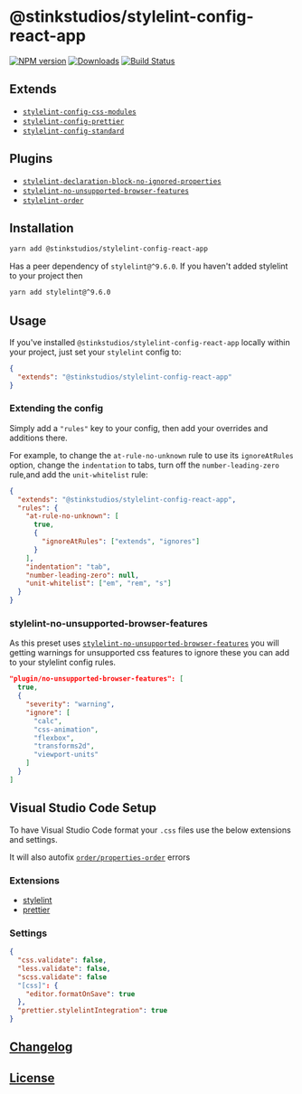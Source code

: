 # @stinkstudios/stylelint-config-react-app

[![NPM version][npm-img]][npm-url] [![Downloads][downloads-img]][npm-url] [![Build Status][travis-img]][travis-url]

## Extends

- [`stylelint-config-css-modules`]
- [`stylelint-config-prettier`]
- [`stylelint-config-standard`]

## Plugins

- [`stylelint-declaration-block-no-ignored-properties`]
- [`stylelint-no-unsupported-browser-features`]
- [`stylelint-order`]

## Installation

```bash
yarn add @stinkstudios/stylelint-config-react-app
```

Has a peer dependency of `stylelint@^9.6.0`. If you haven't added stylelint to your project then

```bash
yarn add stylelint@^9.6.0
```

## Usage

If you've installed `@stinkstudios/stylelint-config-react-app` locally within your project, just set your `stylelint` config to:

```json
{
  "extends": "@stinkstudios/stylelint-config-react-app"
}
```

### Extending the config

Simply add a `"rules"` key to your config, then add your overrides and additions there.

For example, to change the `at-rule-no-unknown` rule to use its `ignoreAtRules` option, change the `indentation` to tabs, turn off the `number-leading-zero` rule,and add the `unit-whitelist` rule:

```json
{
  "extends": "@stinkstudios/stylelint-config-react-app",
  "rules": {
    "at-rule-no-unknown": [
      true,
      {
        "ignoreAtRules": ["extends", "ignores"]
      }
    ],
    "indentation": "tab",
    "number-leading-zero": null,
    "unit-whitelist": ["em", "rem", "s"]
  }
}
```

### stylelint-no-unsupported-browser-features

As this preset uses [`stylelint-no-unsupported-browser-features`](https://github.com/ismay/stylelint-no-unsupported-browser-features/tree/v3.0.0) you will getting warnings for unsupported css features to ignore these you can add to your stylelint config rules.

```json
"plugin/no-unsupported-browser-features": [
  true,
  {
    "severity": "warning",
    "ignore": [
      "calc",
      "css-animation",
      "flexbox",
      "transforms2d",
      "viewport-units"
    ]
  }
]
```

## Visual Studio Code Setup

To have Visual Studio Code format your `.css` files use the below extensions and settings.

It will also autofix [`order/properties-order`] errors

### Extensions

- [stylelint](https://marketplace.visualstudio.com/items?itemName=shinnn.stylelint)
- [prettier](https://marketplace.visualstudio.com/items?itemName=esbenp.prettier-vscode)

### Settings

```json
{
  "css.validate": false,
  "less.validate": false,
  "scss.validate": false
  "[css]": {
    "editor.formatOnSave": true
  },
  "prettier.stylelintIntegration": true
}
```

## [Changelog](https://github.com/Stinkstudios/npm-packages/blob/master/packages/stylelint-config-react-app/CHANGELOG.md)

## [License](LICENSE)

[downloads-img]: https://img.shields.io/npm/dm/@stinkstudios/stylelint-config-react-app.svg?style=flat-square
[npm-img]: https://img.shields.io/npm/v/@stinkstudios/stylelint-config-react-app.svg?style=flat-square
[npm-url]: https://npmjs.org/package/@stinkstudios/stylelint-config-react-app
[travis-img]: https://travis-ci.com/Stinkstudios/npm-packages.svg?style=flat-square
[travis-url]: https://travis-ci.com/Stinkstudios/npm-packages
[`order/properties-order`]: https://github.com/hudochenkov/stylelint-order/blob/master/rules/properties-order/README.md
[`stylelint-config-css-modules`]: https://github.com/pascalduez/stylelint-config-css-modules
[`stylelint-config-prettier`]: https://github.com/prettier/stylelint-config-prettier
[`stylelint-config-standard`]: https://github.com/stylelint/stylelint-config-standard
[`stylelint-declaration-block-no-ignored-properties`]: https://github.com/kristerkari/stylelint-declaration-block-no-ignored-properties
[`stylelint-no-unsupported-browser-features`]: https://github.com/ismay/stylelint-no-unsupported-browser-features
[`stylelint-order`]: https://github.com/hudochenkov/stylelint-order
